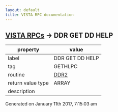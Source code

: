 ```yaml
---
layout: default
title: VISTA RPC documentation
---
```




## [VISTA RPCs](TableOfContent.md) &#8594; DDR GET DD HELP 

 property | value 
--- | --- 
 label | DDR GET DD HELP
 tag | GETHLPC
 routine | [DDR2](http://code.osehra.org/dox/Routine_DDR2_source.html)
 return value type | ARRAY
 description | 




 Generated on January 11th 2017, 7:15:03 am